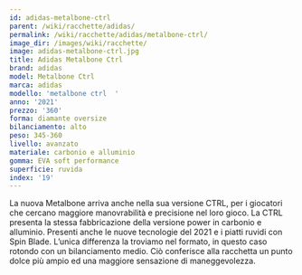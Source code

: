 ```yaml
---
id: adidas-metalbone-ctrl
parent: /wiki/racchette/adidas/
permalink: /wiki/racchette/adidas/metalbone-ctrl/
image_dir: /images/wiki/racchette/
image: adidas-metalbone-ctrl.jpg
title: Adidas Metalbone Ctrl
brand: adidas
model: Metalbone Ctrl
marca: adidas
modello: 'metalbone ctrl  '
anno: '2021'
prezzo: '360'
forma: diamante oversize
bilanciamento: alto
peso: 345-360
livello: avanzato
materiale: carbonio e alluminio
gomma: EVA soft performance
superficie: ruvida
index: '19'
---
```

La nuova Metalbone arriva anche nella sua versione CTRL, per i giocatori che cercano maggiore manovrabilità e precisione nel loro gioco. La CTRL presenta la stessa fabbricazione della versione power in carbonio e alluminio. Presenti anche le nuove tecnologie del 2021 e i piatti ruvidi con Spin Blade. L’unica differenza la troviamo nel formato, in questo caso rotondo con un bilanciamento medio. Ciò conferisce alla racchetta un punto dolce più ampio ed una maggiore sensazione di maneggevolezza.